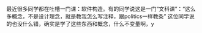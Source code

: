最近很多同学都在吐槽一门课：软件构造。有的同学说这是一门“文科课”：“这么多概念，不是设计理念，就是教我怎么写注释，跟politics一样教条”
这位同学说的也没什么错，确实是学了这些东西和概念，什么不变量啊，y